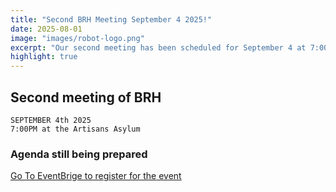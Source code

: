 ```yaml
---
title: "Second BRH Meeting September 4 2025!"
date: 2025-08-01
image: "images/robot-logo.png"
excerpt: "Our second meeting has been scheduled for September 4 at 7:00pm at Artisans Asylum. We're in the process of nailing down the agenda. In the meanwhile though, you can register. Click to find the link."
highlight: true
---
```

## Second meeting of BRH 

```
SEPTEMBER 4th 2025
7:00PM at the Artisans Asylum
```

### Agenda still being prepared
[Go To EventBrige to register for the event](https://www.eventbrite.com/e/1489641520889?aff=oddtdtcreator)